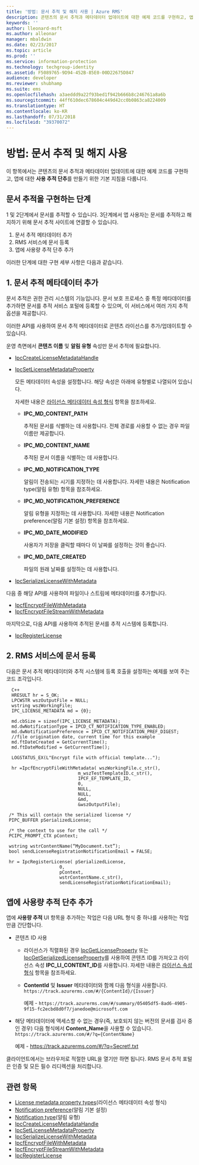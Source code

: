 ```yaml
---
title: '방법: 문서 추적 및 해지 사용 | Azure RMS'
description: 콘텐츠의 문서 추적과 메타데이터 업데이트에 대한 예제 코드를 구현하고, 앱에 대한 사용 추적 단추를 만들기 위한 기본 지침입니다.
keywords: ''
author: lleonard-msft
ms.author: alleonar
manager: mbaldwin
ms.date: 02/23/2017
ms.topic: article
ms.prod: ''
ms.service: information-protection
ms.technology: techgroup-identity
ms.assetid: F5089765-9D94-452B-85E0-00D22675D847
audience: developer
ms.reviewer: shubhamp
ms.suite: ems
ms.openlocfilehash: a3aeddd9a22f93bed1f942b666b8c246761a8a6b
ms.sourcegitcommit: 44ff610dec678604c449d42cc0b0863ca8224009
ms.translationtype: HT
ms.contentlocale: ko-KR
ms.lasthandoff: 07/31/2018
ms.locfileid: "39370072"
---
```

# <a name="how-to-enable-document-tracking-and-revocation"></a>방법: 문서 추적 및 해지 사용

이 항목에서는 콘텐츠의 문서 추적과 메타데이터 업데이트에 대한 예제 코드를 구현하고, 앱에 대한 **사용 추적 단추**를 만들기 위한 기본 지침을 다룹니다.

## <a name="steps-to-implement-document-tracking"></a>문서 추적을 구현하는 단계

1 및 2단계에서 문서를 추적할 수 있습니다. 3단계에서 앱 사용자는 문서를 추적하고 해지하기 위해 문서 추적 사이트에 연결할 수 있습니다.

1. 문서 추적 메타데이터 추가
2. RMS 서비스에 문서 등록
3. 앱에 사용량 추적 단추 추가

이러한 단계에 대한 구현 세부 사항은 다음과 같습니다.

## <a name="1-add-document-tracking-metadata"></a>1. 문서 추적 메타데이터 추가

문서 추적은 권한 관리 시스템의 기능입니다. 문서 보호 프로세스 중 특정 메타데이터를 추가하면 문서를 추적 서비스 포털에 등록할 수 있으며, 이 서비스에서 여러 가지 추적 옵션을 제공합니다.

이러한 API를 사용하여 문서 추적 메타데이터로 콘텐츠 라이선스를 추가/업데이트할 수 있습니다.


운영 측면에서 **콘텐츠 이름** 및 **알림 유형** 속성만 문서 추적에 필요합니다.


- [IpcCreateLicenseMetadataHandle](https://msdn.microsoft.com/library/dn974050.aspx)
- [IpcSetLicenseMetadataProperty](https://msdn.microsoft.com/library/dn974059.aspx)

  모든 메타데이터 속성을 설정합니다. 해당 속성은 아래에 유형별로 나열되어 있습니다.

  자세한 내용은 [라이선스 메타데이터 속성 형식](https://msdn.microsoft.com/library/dn974062.aspx) 항목을 참조하세요.

  - **IPC_MD_CONTENT_PATH**

    추적된 문서를 식별하는 데 사용합니다. 전체 경로를 사용할 수 없는 경우 파일 이름만 제공합니다.

  - **IPC_MD_CONTENT_NAME**

    추적된 문서 이름을 식별하는 데 사용합니다.

  - **IPC_MD_NOTIFICATION_TYPE**

    알림이 전송되는 시기를 지정하는 데 사용합니다. 자세한 내용은 Notification type(알림 유형) 항목을 참조하세요.

  - **IPC_MD_NOTIFICATION_PREFERENCE**

    알림 유형을 지정하는 데 사용합니다. 자세한 내용은 Notification preference(알림 기본 설정) 항목을 참조하세요.

  - **IPC_MD_DATE_MODIFIED**

    사용자가 저장을 클릭할 때마다 이 날짜를 설정하는 것이 좋습니다.

  - **IPC_MD_DATE_CREATED**

    파일의 원래 날짜를 설정하는 데 사용합니다.

- [IpcSerializeLicenseWithMetadata](https://msdn.microsoft.com/library/dn974058.aspx)

다음 중 해당 API를 사용하여 파일이나 스트림에 메타데이터를 추가합니다.

- [IpcfEncryptFileWithMetadata](https://msdn.microsoft.com/library/dn974052.aspx)
- [IpcfEncryptFileStreamWithMetadata](https://msdn.microsoft.com/library/dn974051.aspx)

마지막으로, 다음 API를 사용하여 추적된 문서를 추적 시스템에 등록합니다.

- [IpcRegisterLicense](https://msdn.microsoft.com/library/dn974057.aspx)


## <a name="2-register-the-document-with-the-rms-service"></a>2. RMS 서비스에 문서 등록

다음은 문서 추적 메타데이터와 추적 시스템에 등록 호출을 설정하는 예제를 보여 주는 코드 조각입니다.

      C++
      HRESULT hr = S_OK;
      LPCWSTR wszOutputFile = NULL;
      wstring wszWorkingFile;
      IPC_LICENSE_METADATA md = {0};

      md.cbSize = sizeof(IPC_LICENSE_METADATA);
      md.dwNotificationType = IPCD_CT_NOTIFICATION_TYPE_ENABLED;
      md.dwNotificationPreference = IPCD_CT_NOTIFICATION_PREF_DIGEST;
      //file origination date, current time for this example
      md.ftDateCreated = GetCurrentTime();
      md.ftDateModified = GetCurrentTime();

      LOGSTATUS_EX(L"Encrypt file with official template...");

      hr =IpcfEncryptFileWithMetadata( wszWorkingFile.c_str(),
                               m_wszTestTemplateID.c_str(),
                               IPCF_EF_TEMPLATE_ID,
                               0,
                               NULL,
                               NULL,
                               &md,
                               &wszOutputFile);

     /* This will contain the serialized license */
     PIPC_BUFFER pSerializedLicense;

     /* the context to use for the call */
     PCIPC_PROMPT_CTX pContext;

     wstring wstrContentName(“MyDocument.txt”);
     bool sendLicenseRegistrationNotificationEmail = FALSE;

     hr = IpcRegisterLicense( pSerializedLicense,
                        0,
                        pContext,
                        wstrContentName.c_str(),
                        sendLicenseRegistrationNotificationEmail);

## <a name="add-a-track-usage-button-to-your-app"></a>앱에 **사용량 추적** 단추 추가

앱에 **사용량 추적** UI 항목을 추가하는 작업은 다음 URL 형식 중 하나를 사용하는 작업만큼 간단합니다.

- 콘텐츠 ID 사용
  - 라이선스가 직렬화된 경우 [IpcGetLicenseProperty](https://msdn.microsoft.com/library/hh535265.aspx) 또는 [IpcGetSerializedLicenseProperty](https://msdn.microsoft.com/library/hh995038.aspx)를 사용하여 콘텐츠 ID를 가져오고 라이선스 속성 **IPC_LI_CONTENT_ID**를 사용합니다. 자세한 내용은 [라이선스 속성 형식](https://msdn.microsoft.com/library/hh535287.aspx) 항목을 참조하세요.
  - **ContentId** 및 **Issuer** 메타데이터와 함께 다음 형식을 사용합니다. `https://track.azurerms.com/#/{ContentId}/{Issuer}`

    예제 - `https://track.azurerms.com/#/summary/05405df5-8ad6-4905-9f15-fc2ecbd8d0f7/janedoe@microsoft.com`

- 해당 메타데이터에 액세스할 수 없는 경우(즉, 보호되지 않는 버전의 문서를 검사 중인 경우) 다음 형식에서 **Content_Name**을 사용할 수 있습니다. `https://track.azurerms.com/#/?q={ContentName}`

  예제 - https://track.azurerms.com/#/?q=Secret!.txt

클라이언트에서는 브라우저로 적절한 URL을 열기만 하면 됩니다. RMS 문서 추적 포털은 인증 및 모든 필수 리디렉션을 처리합니다.

## <a name="related-topics"></a>관련 항목

* [License metadata property types](https://msdn.microsoft.com/library/dn974062.aspx)(라이선스 메타데이터 속성 형식)
* [Notification preference](https://msdn.microsoft.com/library/dn974063.aspx)(알림 기본 설정)
* [Notification type](https://msdn.microsoft.com/library/dn974064.aspx)(알림 유형)
* [IpcCreateLicenseMetadataHandle](https://msdn.microsoft.com/library/dn974050.aspx)
* [IpcSetLicenseMetadataProperty](https://msdn.microsoft.com/library/dn974059.aspx)
* [IpcSerializeLicenseWithMetadata](https://msdn.microsoft.com/library/dn974058.aspx)
* [IpcfEncryptFileWithMetadata](https://msdn.microsoft.com/library/dn974052.aspx)
* [IpcfEncryptFileStreamWithMetadata](https://msdn.microsoft.com/library/dn974051.aspx)
* [IpcRegisterLicense](https://msdn.microsoft.com/library/dn974057.aspx)


